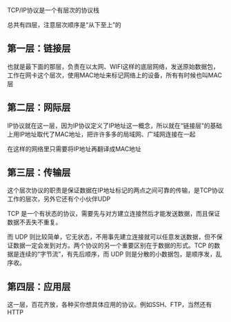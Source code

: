 TCP/IP协议是一个有层次的协议栈

总共有四层，注意层次顺序是“从下至上”的

## 第一层：链接层

也就是最下面的那层，负责在以太网、WIFI这样的底层网络，发送原始数据包，工作在网卡这个层次，使用MAC地址来标记网络上的设备，所有有时候也叫MAC层

## 第二层：网际层

IP协议就在这一层，因为IP协议定义了IP地址这一概念，所以就在“链接层”的基础上用IP地址取代了MAC地址，把许许多多的局域网、广域网连接在一起

在这样的网络里只需要将IP地址再翻译成MAC地址

## 第三层：传输层

这个层次协议的职责是保证数据在IP地址标记的两点之间可靠的传输，是TCP协议工作的层次，另外它还有个小伙伴UDP

TCP 是一个有状态的协议，需要先与对方建立连接然后才能发送数据，而且保证数据不丢失不重复。

而 UDP 则比较简单，它无状态，不用事先建立连接就可以任意发送数据，但不保证数据一定会发到对方。两个协议的另一个重要区别在于数据的形式。TCP 的数据是连续的“字节流”，有先后顺序，而 UDP 则是分散的小数据包，是顺序发，乱序收。

## 第四层：应用层

这一层，百花齐放，各种买你想具体应用的协议。例如SSH、FTP，当然还有HTTP


